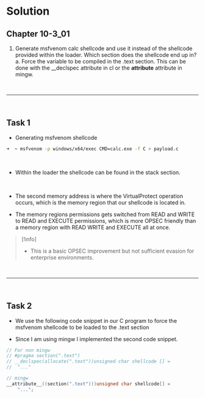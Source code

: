 # Solution

## Chapter 10-3_01

1. Generate msfvenom calc shellcode and use it instead of the shellcode provided within the loader. Which section does the shellcode end up in?
   a. Force the variable to be compiled in the .text section. This can be done with the
   __declspec attribute in cl or the __attribute__ attribute in mingw.

<br>

---

<br>

## Task 1

- Generating msfvenom shellcode 

```sh
➜  ~ msfvenom -p windows/x64/exec CMD=calc.exe -f C > payload.c
```

<br>

- Within the loader the shellcode can be found in the stack section. 

<br>

- The second memory address is where the VirtualProtect operation occurs, which is the memory region that our shellcode is located in.
  
- The memory regions permissions gets switched from READ and WRITE to READ and EXECUTE permissions, which is more OPSEC friendly than a memory region with READ WRITE and EXECUTE all at once.

> [!info]
> - This is a basic OPSEC improvement but not sufficient evasion
    for enterprise environments.

<br>

---

<br>

## Task 2

- We use the following code snippet in our C program to force the msfvenom shellcode to be loaded to the .text section

- Since I am using mingw I implemented the second code snippet.

```c
// For non mingw
// #pragma section(".text")
// __declspec(allocate(".text"))unsigned char shellcode [] =
//  "..."
```

```c
// mingw
__attribute__((section(".text")))unsigned char shellcode[] =
    "...";
```